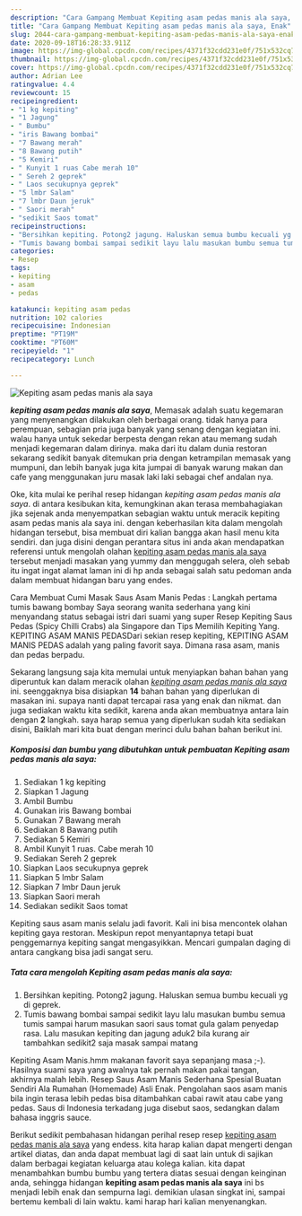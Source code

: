 ```yaml
---
description: "Cara Gampang Membuat Kepiting asam pedas manis ala saya, Enak"
title: "Cara Gampang Membuat Kepiting asam pedas manis ala saya, Enak"
slug: 2044-cara-gampang-membuat-kepiting-asam-pedas-manis-ala-saya-enak
date: 2020-09-18T16:28:33.911Z
image: https://img-global.cpcdn.com/recipes/4371f32cdd231e0f/751x532cq70/kepiting-asam-pedas-manis-ala-saya-foto-resep-utama.jpg
thumbnail: https://img-global.cpcdn.com/recipes/4371f32cdd231e0f/751x532cq70/kepiting-asam-pedas-manis-ala-saya-foto-resep-utama.jpg
cover: https://img-global.cpcdn.com/recipes/4371f32cdd231e0f/751x532cq70/kepiting-asam-pedas-manis-ala-saya-foto-resep-utama.jpg
author: Adrian Lee
ratingvalue: 4.4
reviewcount: 15
recipeingredient:
- "1 kg kepiting"
- "1 Jagung"
- " Bumbu"
- "iris Bawang bombai"
- "7 Bawang merah"
- "8 Bawang putih"
- "5 Kemiri"
- " Kunyit 1 ruas Cabe merah 10"
- " Sereh 2 geprek"
- " Laos secukupnya geprek"
- "5 lmbr Salam"
- "7 lmbr Daun jeruk"
- " Saori merah"
- "sedikit Saos tomat"
recipeinstructions:
- "Bersihkan kepiting. Potong2 jagung. Haluskan semua bumbu kecuali yg di geprek."
- "Tumis bawang bombai sampai sedikit layu lalu masukan bumbu semua tumis sampai harum masukan saori saus tomat gula galam penyedap rasa. Lalu masukan kepiting dan jagung aduk2 bila kurang air tambahkan sedikit2 saja masak sampai matang"
categories:
- Resep
tags:
- kepiting
- asam
- pedas

katakunci: kepiting asam pedas 
nutrition: 102 calories
recipecuisine: Indonesian
preptime: "PT19M"
cooktime: "PT60M"
recipeyield: "1"
recipecategory: Lunch

---
```



![Kepiting asam pedas manis ala saya](https://img-global.cpcdn.com/recipes/4371f32cdd231e0f/751x532cq70/kepiting-asam-pedas-manis-ala-saya-foto-resep-utama.jpg)

<b><i>kepiting asam pedas manis ala saya</i></b>, Memasak adalah suatu kegemaran yang menyenangkan dilakukan oleh berbagai orang. tidak hanya para perempuan, sebagian pria juga banyak yang senang dengan kegiatan ini. walau hanya untuk sekedar berpesta dengan rekan atau memang sudah menjadi kegemaran dalam dirinya. maka dari itu dalam dunia restoran sekarang sedikit banyak ditemukan pria dengan ketrampilan memasak yang mumpuni, dan lebih banyak juga kita jumpai di banyak warung makan dan cafe yang menggunakan juru masak laki laki sebagai chef andalan nya.

Oke, kita mulai ke perihal resep hidangan <i>kepiting asam pedas manis ala saya</i>. di antara kesibukan kita, kemungkinan akan terasa membahagiakan jika sejenak anda menyempatkan sebagian waktu untuk meracik kepiting asam pedas manis ala saya ini. dengan keberhasilan kita dalam mengolah hidangan tersebut, bisa membuat diri kalian bangga akan hasil menu kita sendiri. dan juga disini dengan perantara situs ini anda akan mendapatkan referensi untuk mengolah olahan <u>kepiting asam pedas manis ala saya</u> tersebut menjadi masakan yang yummy dan menggugah selera, oleh sebab itu ingat ingat alamat laman ini di hp anda sebagai salah satu pedoman anda dalam membuat hidangan baru yang endes.

Cara Membuat Cumi Masak Saus Asam Manis Pedas : Langkah pertama tumis bawang bombay Saya seorang wanita sederhana yang kini menyandang status sebagai istri dari suami yang super Resep Kepiting Saus Pedas (Spicy Chilli Crabs) ala Singapore dan Tips Memilih Kepiting Yang. KEPITING ASAM MANIS PEDASDari sekian resep kepiting, KEPITING ASAM MANIS PEDAS adalah yang paling favorit saya. Dimana rasa asam, manis dan pedas berpadu.


Sekarang langsung saja kita memulai untuk menyiapkan bahan bahan yang diperuntuk kan dalam meracik olahan <u><i>kepiting asam pedas manis ala saya</i></u> ini. seenggaknya bisa disiapkan <b>14</b> bahan bahan yang diperlukan di masakan ini. supaya nanti dapat tercapai rasa yang enak dan nikmat. dan juga sediakan waktu kita sedikit, karena anda akan membuatnya antara lain dengan <b>2</b> langkah. saya harap semua yang diperlukan sudah kita sediakan disini, Baiklah mari kita buat dengan merinci dulu bahan bahan berikut ini.

<!--inarticleads1-->

##### Komposisi dan bumbu yang dibutuhkan untuk pembuatan Kepiting asam pedas manis ala saya:

1. Sediakan 1 kg kepiting
1. Siapkan 1 Jagung
1. Ambil  Bumbu
1. Gunakan iris Bawang bombai
1. Gunakan 7 Bawang merah
1. Sediakan 8 Bawang putih
1. Sediakan 5 Kemiri
1. Ambil  Kunyit 1 ruas. Cabe merah 10
1. Sediakan  Sereh 2 geprek
1. Siapkan  Laos secukupnya geprek
1. Siapkan 5 lmbr Salam
1. Siapkan 7 lmbr Daun jeruk
1. Siapkan  Saori merah
1. Sediakan sedikit Saos tomat


Kepiting saus asam manis selalu jadi favorit. Kali ini bisa mencontek olahan kepiting gaya restoran. Meskipun repot menyantapnya tetapi buat penggemarnya kepiting sangat mengasyikkan. Mencari gumpalan daging di antara cangkang bisa jadi sangat seru. 

<!--inarticleads2-->

##### Tata cara mengolah Kepiting asam pedas manis ala saya:

1. Bersihkan kepiting. Potong2 jagung. Haluskan semua bumbu kecuali yg di geprek.
1. Tumis bawang bombai sampai sedikit layu lalu masukan bumbu semua tumis sampai harum masukan saori saus tomat gula galam penyedap rasa. Lalu masukan kepiting dan jagung aduk2 bila kurang air tambahkan sedikit2 saja masak sampai matang


Kepiting Asam Manis.hmm makanan favorit saya sepanjang masa ;-). Hasilnya suami saya yang awalnya tak pernah makan pakai tangan, akhirnya malah lebih. Resep Saus Asam Manis Sederhana Spesial Buatan Sendiri Ala Rumahan (Homemade) Asli Enak. Pengolahan saos asam manis bila ingin terasa lebih pedas bisa ditambahkan cabai rawit atau cabe yang pedas. Saus di Indonesia terkadang juga disebut saos, sedangkan dalam bahasa inggris sauce. 

Berikut sedikit pembahasan hidangan perihal resep resep <u>kepiting asam pedas manis ala saya</u> yang endess. kita harap kalian dapat mengerti dengan artikel diatas, dan anda dapat membuat lagi di saat lain untuk di sajikan dalam berbagai kegiatan keluarga atau kolega kalian. kita dapat menambahkan bumbu bumbu yang tertera diatas sesuai dengan keinginan anda, sehingga hidangan <b>kepiting asam pedas manis ala saya</b> ini bs menjadi lebih enak dan sempurna lagi. demikian ulasan singkat ini, sampai bertemu kembali di lain waktu. kami harap hari kalian menyenangkan.
